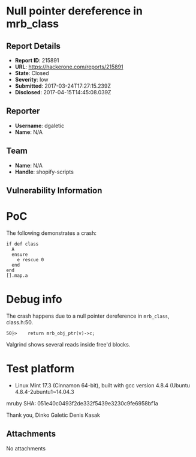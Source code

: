 # Null pointer dereference in mrb_class

## Report Details
- **Report ID**: 215891
- **URL**: https://hackerone.com/reports/215891
- **State**: Closed
- **Severity**: low
- **Submitted**: 2017-03-24T17:27:15.239Z
- **Disclosed**: 2017-04-15T14:45:08.039Z

## Reporter
- **Username**: dgaletic
- **Name**: N/A

## Team
- **Name**: N/A
- **Handle**: shopify-scripts

## Vulnerability Information
PoC
===
The following demonstrates a crash:

    if def class
      A
      ensure
        e rescue 0
      end
    end
    [].map.a

Debug info
==========
The crash happens due to a null pointer dereference in `mrb_class`, class.h:50.

    50├>    return mrb_obj_ptr(v)->c;
    
Valgrind shows several reads inside free'd blocks.


Test platform
=============
* Linux Mint 17.3 (Cinnamon 64-bit), built with gcc version 4.8.4 (Ubuntu 4.8.4-2ubuntu1~14.04.3

mruby SHA: 051e40c0493f2de332f5439e3230c9fe6958bf1a

Thank you,
Dinko Galetic
Denis Kasak

## Attachments
No attachments
